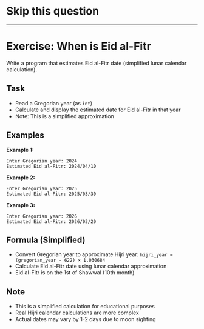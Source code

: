 # Skip this question

---

# Exercise: When is Eid al-Fitr

Write a program that estimates Eid al-Fitr date (simplified lunar calendar calculation).

## Task
- Read a Gregorian year (as `int`)
- Calculate and display the estimated date for Eid al-Fitr in that year
- Note: This is a simplified approximation

## Examples
**Example 1:**
```
Enter Gregorian year: 2024
Estimated Eid al-Fitr: 2024/04/10
```

**Example 2:**
```
Enter Gregorian year: 2025
Estimated Eid al-Fitr: 2025/03/30
```

**Example 3:**
```
Enter Gregorian year: 2026
Estimated Eid al-Fitr: 2026/03/20
```

## Formula (Simplified)
- Convert Gregorian year to approximate Hijri year: `hijri_year ≈ (gregorian_year - 622) × 1.030684`
- Calculate Eid al-Fitr date using lunar calendar approximation
- Eid al-Fitr is on the 1st of Shawwal (10th month)

## Note
- This is a simplified calculation for educational purposes
- Real Hijri calendar calculations are more complex
- Actual dates may vary by 1-2 days due to moon sighting
